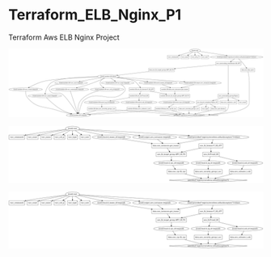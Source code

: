 # Terraform_ELB_Nginx_P1
Terraform Aws ELB Nginx Project 


![App Screenshot](https://github.com/fmsimsek/Terraform_ELB_Nginx_P1/blob/main/ec2.png?raw=true)

![App Screenshot](https://github.com/fmsimsek/Terraform_ELB_Nginx_P1/blob/main/lb.png?raw=true)

![App Screenshot](https://github.com/fmsimsek/Terraform_ELB_Nginx_P1/blob/main/lb.png?raw=true)
